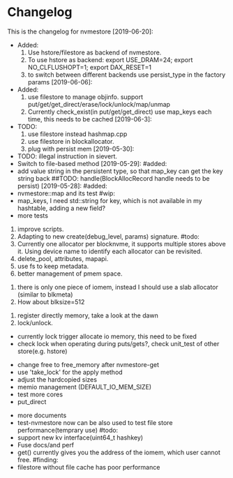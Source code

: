 # Changelog
This is the changelog for nvmestore
[2019-06-20]:
* Added:
  1. Use hstore/filestore as backend of nvmestore.
  2. To use hstore as backend: export USE_DRAM=24; export NO_CLFLUSHOPT=1; export DAX_RESET=1
  3. to switch between different backends use persist_type in the factory params
[2019-06-06]:
* Added:
  1. use filestore to manage objinfo. support put/get/get_direct/erase/lock/unlock/map/unmap
  2. Currently check_exist(in put/get/get_direct) use map_keys each time, this needs to be cached
[2019-06-3]:
* TODO:
  1. use filestore instead hashmap.cpp
  2. use filestore in blockallocator.
  3. plug with persist mem
[2019-05-30]:
* TODO: illegal instruction in sievert.
* Switch to file-based method
[2019-05-29]:
#added:
* add value string in the persistent type, so that map_key can get the key string back
##TODO:
handle(BlockAllocRecord handle needs to be persist)
[2019-05-28]:
#added:
* nvmestore::map and its test
#wip:
* map_keys, I need std::string for key, which is not available in my hashtable, adding a new field?
* more tests

[2019-05-14]:
#fixed:
1. improve scripts.
2. Adapting to new create(debug_level, params) signature.
#todo:
1. Currently one allocator per blocknvme, it supports multiple stores above it. Using device name to identify each allocator can be revisited. 
2. delete_pool, attributes, mapapi.
3. use fs to keep metadata.
4. better management of pmem space.

[2018-12-13]:
#notes:
1. there is only one piece of iomem, instead I should use a slab allocator (similar to blkmeta)
2. How about blksize=512

[2018-12-12]:
#notes:
1. register directly memory, take a look at the dawn
2. lock/unlock.
  * currently lock trigger allocate io memory, this need to be fixed
  * check lock when operating during puts/gets?, check unit\_test of other store(e.g. hstore)

[2018-11-12]:
#todo:
  - change free to free\_memory after nvmestore-get
  - use 'take\_lock' for the apply method
  - adjust the hardcopied sizes
  - memio management (DEFAULT_IO_MEM_SIZE)
  - test more cores
  - put\_direct


[2018-07-31]: 
#added:
  - more documents
  - test-nvmestore now can be also used to test file store performance(temprary use)
#todo:
  - support new kv interface(uint64_t hashkey)
  - Fuse docs/and perf
  - get() currently gives you the address of the iomem, which user cannot free. 
#finding:
  - filestore without file cache has poor performance
